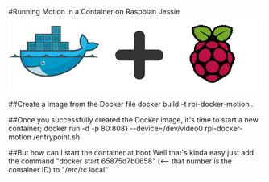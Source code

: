 #Running Motion in a Container on Raspbian Jessie
![Docker & Raspberry Pi](/images/docker+rpi.png)

##Create a image from the Docker file
docker build -t rpi-docker-motion .

##Once you successfully created the Docker image, it's time to start a new container;
docker run -d -p 80:8081 --device=/dev/video0 rpi-docker-motion /entrypoint.sh

##But how can I start the container at boot
Well that's kinda easy just add the command "docker start 65875d7b0658" (<-- that number is the container ID) to "/etc/rc.local"
